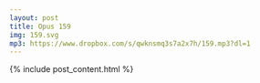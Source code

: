 ```yaml
---
layout: post
title: Opus 159
img: 159.svg
mp3: https://www.dropbox.com/s/qwknsmq3s7a2x7h/159.mp3?dl=1
---
```


{% include post_content.html %}
